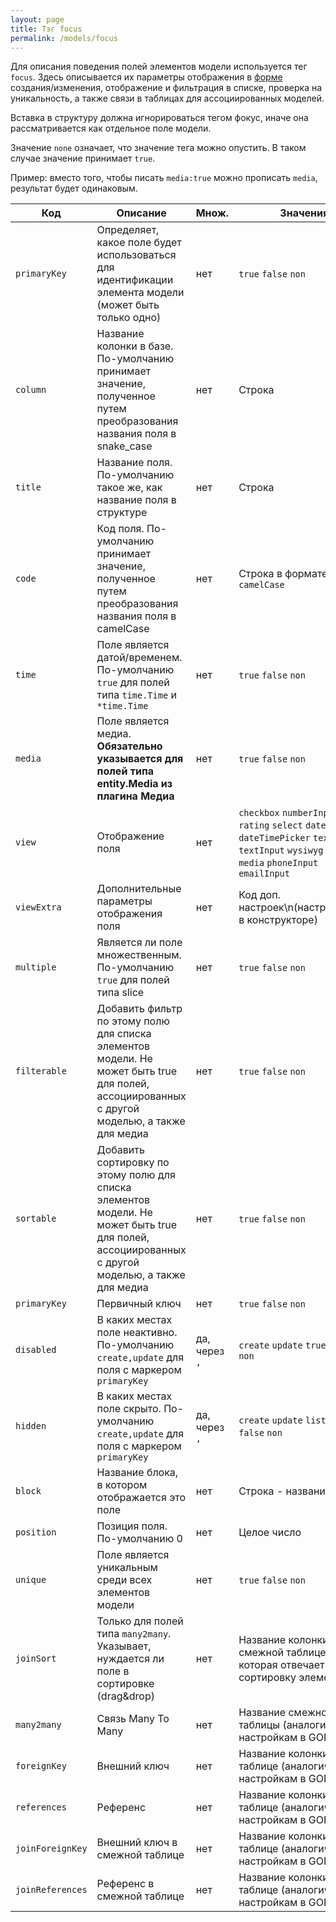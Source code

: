 ```yaml
---
layout: page
title: Тэг focus
permalink: /models/focus
---
```

Для описания поведения полей элементов модели используется тег `focus`. Здесь описывается их параметры отображения в [форме](https://wiki.aeroidea.ru/doc/polya-formy-oeQjkUPc4y) создания/изменения, отображение и фильтрация в списке, проверка на уникальность, а также связи в таблицах для ассоциированных моделей.

Вставка в структуру должна игнорироваться тегом фокус, иначе она рассматривается как отдельное поле модели.

Значение `none` означает, что значение тега можно опустить. В таком случае значение принимает `true`.

Пример: вместо того, чтобы писать `media:true` можно прописать `media`, результат будет одинаковым.


| Код | Описание | Множ. | Значения |
|----|----|----|----|
| `primaryKey` | Определяет, какое поле будет использоваться для идентификации элемента модели (может быть только одно) | нет | `true` `false` `non` |
| `column` | Название колонки в базе. По-умолчанию принимает значение, полученное путем преобразования названия поля в snake_case | нет | Строка |
| `title` | Название поля. По-умолчанию такое же, как название поля в структуре | нет | Строка |
| `code` | Код поля. По-умолчанию принимает значение, полученное путем преобразования названия поля в camelCase | нет | Строка в формате `camelCase` |
| `time` | Поле является датой/временем. По-умолчанию `true` для полей типа `time.Time` и `*time.Time` | нет | `true` `false` `non` |
| `media` | Поле является медиа. **Обязательно указывается для полей типа entity.Media из плагина Медиа** | нет | `true` `false` `non` |
| `view` | Отображение поля | нет | `checkbox` `numberInput` `rating` `select` `datePicker` `dateTimePicker` `textarea` `textInput` `wysiwyg` `editorJs` `media` `phoneInput` `emailInput` |
| `viewExtra` | Дополнительные параметры отображения поля | нет | Код доп. настроек\n(настраивается в конструкторе) |
| `multiple` | Является ли поле множественным. По-умолчанию `true` для полей типа slice | нет | `true` `false` `non` |
| `filterable` | Добавить фильтр по этому полю для списка элементов модели. Не может быть true для полей, ассоциированных с другой моделью, а также для медиа | нет | `true` `false` `non` |
| `sortable` | Добавить сортировку по этому полю для списка элементов модели. Не может быть true для полей, ассоциированных с другой моделью, а также для медиа | нет | `true` `false` `non` |
| `primaryKey` | Первичный ключ | нет | `true` `false` `non` |
| `disabled` | В каких местах поле неактивно. По-умолчанию `create,update` для поля с маркером `primaryKey` | да, через `,` | `create` `update` `true` `false` `non` |
| `hidden` | В каких местах поле скрыто. По-умолчанию `create,update` для поля с маркером `primaryKey` | да, через `,` | `create` `update` `list` `true` `false` `non` |
| `block` | Название блока, в котором отображается это поле | нет | Строка - название блока |
| `position` | Позиция поля. По-умолчанию 0 | нет | Целое число |
| `unique` | Поле является уникальным среди всех элементов модели | нет | `true` `false` `non` |
| `joinSort` | Только для полей типа `many2many`. Указывает, нуждается ли поле в сортировке (drag&drop) | нет | Название колонки в смежной таблице, которая отвечает за сортировку элементов |
| `many2many` | Связь Many To Many | нет | Название смежной таблицы (аналогично настройкам в GORM) |
| `foreignKey` | Внешний ключ | нет | Название колонки в таблице (аналогично настройкам в GORM) |
| `references` | Референс | нет | Название колонки в таблице (аналогично настройкам в GORM) |
| `joinForeignKey` | Внешний ключ в смежной таблице | нет | Название колонки в таблице (аналогично настройкам в GORM) |
| `joinReferences` | Референс в смежной таблице | нет | Название колонки в таблице (аналогично настройкам в GORM) |
